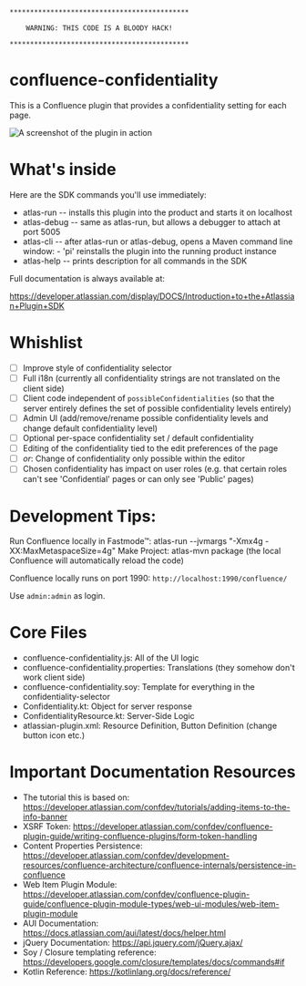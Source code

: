 
```
********************************************

    WARNING: THIS CODE IS A BLOODY HACK!

********************************************
```

# confluence-confidentiality

This is a Confluence plugin that provides a confidentiality setting for each page.

![A screenshot of the plugin in action](https://i.imgur.com/w0T7zKF.png)

# What's inside

Here are the SDK commands you'll use immediately:

* atlas-run   -- installs this plugin into the product and starts it on localhost
* atlas-debug -- same as atlas-run, but allows a debugger to attach at port 5005
* atlas-cli   -- after atlas-run or atlas-debug, opens a Maven command line window:
                 - 'pi' reinstalls the plugin into the running product instance
* atlas-help  -- prints description for all commands in the SDK

Full documentation is always available at:

https://developer.atlassian.com/display/DOCS/Introduction+to+the+Atlassian+Plugin+SDK

# Whishlist

- [ ] Improve style of confidentiality selector
- [ ] Full i18n (currently all confidentiality strings are not translated on the client side)
- [ ] Client code independent of `possibleConfidentialities` (so that the server entirely defines the set of possible confidentiality levels entirely)
- [ ] Admin UI (add/remove/rename possible confidentiality levels and change default confidentiality level) 
- [ ] Optional per-space confidentiality set / default confidentiality
- [ ] Editing of the confidentiality tied to the edit preferences of the page
- [ ] _or_: Change of confidentiality only possible within the editor
- [ ] Chosen confidentiality has impact on user roles (e.g. that certain roles can't see 'Confidential' pages or can only see 'Public' pages) 

# Development Tips:

Run Confluence locally in Fastmode™: atlas-run --jvmargs "-Xmx4g -XX:MaxMetaspaceSize=4g"
Make Project: atlas-mvn package (the local Confluence will automatically reload the code)

Confluence locally runs on port 1990: `http://localhost:1990/confluence/`

Use `admin:admin` as login.

# Core Files

* confluence-confidentiality.js: All of the UI logic
* confluence-confidentiality.properties: Translations (they somehow don't work client side)
* confluence-confidentiality.soy: Template for everything in the confidentiality-selector
* Confidentiality.kt: Object for server response
* ConfidentialityResource.kt: Server-Side Logic
* atlassian-plugin.xml: Resource Definition, Button Definition (change button icon etc.)

# Important Documentation Resources

* The tutorial this is based on: https://developer.atlassian.com/confdev/tutorials/adding-items-to-the-info-banner
* XSRF Token: https://developer.atlassian.com/confdev/confluence-plugin-guide/writing-confluence-plugins/form-token-handling
* Content Properties Persistence: https://developer.atlassian.com/confdev/development-resources/confluence-architecture/confluence-internals/persistence-in-confluence
* Web Item Plugin Module: https://developer.atlassian.com/confdev/confluence-plugin-guide/confluence-plugin-module-types/web-ui-modules/web-item-plugin-module
* AUI Documentation: https://docs.atlassian.com/aui/latest/docs/helper.html
* jQuery Documentation: https://api.jquery.com/jQuery.ajax/
* Soy / Closure templating reference: https://developers.google.com/closure/templates/docs/commands#if
* Kotlin Reference: https://kotlinlang.org/docs/reference/